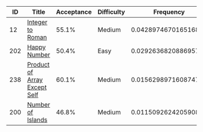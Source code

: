|ID|Title|Acceptance|Difficulty|Frequency|
|----|-----|----|---|---|
|12|[Integer to Roman]( https://leetcode.com/problems/integer-to-roman)|55.1%|Medium|0.042897467016516824|
|202|[Happy Number]( https://leetcode.com/problems/happy-number)|50.4%|Easy|0.029263682088695783|
|238|[Product of Array Except Self]( https://leetcode.com/problems/product-of-array-except-self)|60.1%|Medium|0.015629897160874744|
|200|[Number of Islands]( https://leetcode.com/problems/number-of-islands)|46.8%|Medium|0.011509262420590827|
